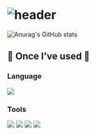 # ![header](https://capsule-render.vercel.app/api?type=waving&color=timeGradient&height=200&text=GaeMeee's%20Github&fontSize=60)
![Anurag's GitHub stats](https://github-readme-stats.vercel.app/api?username=GaeMeee&show_icons=true&theme=transparent)
## 🔨  Once I've used 🔨
### Language
<img src="https://img.shields.io/badge/Swift-F05138?style=for-the-badge&logo=Swift&logoColor=white">

### Tools
<img src="https://img.shields.io/badge/xcode-147EFB?style=for-the-badge&logo=xcode&logoColor=white">
<img src="https://img.shields.io/badge/Uikit-2396F3?style=for-the-badge&logo=UIKit&logoColor=white">
<img src="https://img.shields.io/badge/Git-F05032?style=for-the-badge&logo=Git&logoColor=white">
<img src="https://img.shields.io/badge/Figma-F24E1E?style=for-the-badge&logo=Figma&logoColor=white">